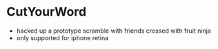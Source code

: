 CutYourWord
===========

* hacked up a prototype scramble with friends crossed with fruit ninja
* only supported for iphone retina